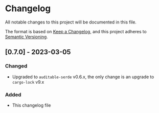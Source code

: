 # Changelog

All notable changes to this project will be documented in this file.

The format is based on [Keep a Changelog](https://keepachangelog.com/en/1.0.0/),
and this project adheres to [Semantic Versioning](https://semver.org/spec/v2.0.0.html).

## [0.7.0] - 2023-03-05

### Changed

 - Upgraded to `auditable-serde` v0.6.x, the only change is an upgrade to `cargo-lock` v9.x

### Added
 - This changelog file
